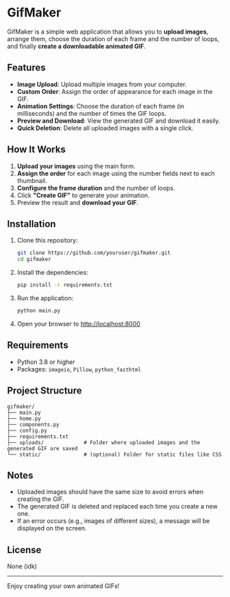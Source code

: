 # GifMaker

GifMaker is a simple web application that allows you to **upload images**, arrange them, choose the duration of each frame and the number of loops, and finally **create a downloadable animated GIF**.

## Features

  - **Image Upload**: Upload multiple images from your computer.
  - **Custom Order**: Assign the order of appearance for each image in the GIF.
  - **Animation Settings**: Choose the duration of each frame (in milliseconds) and the number of times the GIF loops.
  - **Preview and Download**: View the generated GIF and download it easily.
  - **Quick Deletion**: Delete all uploaded images with a single click.

## How It Works

1.  **Upload your images** using the main form.
2.  **Assign the order** for each image using the number fields next to each thumbnail.
3.  **Configure the frame duration** and the number of loops.
4.  Click **"Create GIF"** to generate your animation.
5.  Preview the result and **download your GIF**.

## Installation

1.  Clone this repository:

    ```bash
    git clone https://github.com/youruser/gifmaker.git
    cd gifmaker
    ```

2.  Install the dependencies:

    ```bash
    pip install -r requirements.txt
    ```

3.  Run the application:

    ```bash
    python main.py
    ```

4.  Open your browser to [http://localhost:8000](https://www.google.com/search?q=http://localhost:8000)

## Requirements

  - Python 3.8 or higher
  - Packages: `imageio`, `Pillow`, `python_fasthtml`

## Project Structure

```
gifmaker/
├── main.py
├── home.py
├── components.py
├── config.py
├── requirements.txt
├── uploads/             # Folder where uploaded images and the generated GIF are saved
└── static/              # (optional) Folder for static files like CSS
```

## Notes

  - Uploaded images should have the same size to avoid errors when creating the GIF.
  - The generated GIF is deleted and replaced each time you create a new one.
  - If an error occurs (e.g., images of different sizes), a message will be displayed on the screen.

## License

None (idk)

-----

Enjoy creating your own animated GIFs\!

